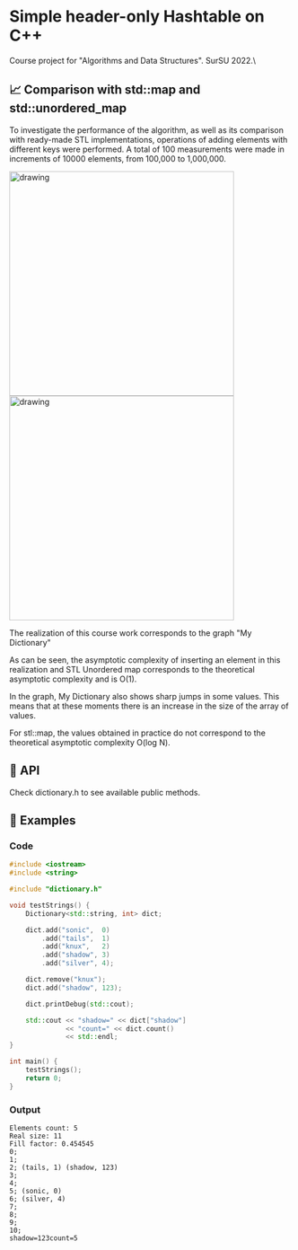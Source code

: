 # Simple header-only Hashtable on C++
Course project for "Algorithms and Data Structures". SurSU 2022.\

## 📈 Comparison with std::map and std::unordered_map
To investigate the performance of the algorithm, as well as its comparison with ready-made STL implementations, 
operations of adding elements with different keys were performed. 
A total of 100 measurements were made in increments of 10000 elements, from 100,000 to 1,000,000.

<img src="https://github.com/GalaxyShad/cpp-hashtable/assets/52833080/71137514-2e71-49e1-935b-7688373a0551" alt="drawing" width="400"/>
<img src="https://github.com/GalaxyShad/cpp-hashtable/assets/52833080/da970825-b426-4498-8078-7c87f3a4b419" alt="drawing" width="400"/>

The realization of this course work corresponds to the graph "My Dictionary"

As can be seen, the asymptotic complexity of inserting an element in this realization and STL Unordered map corresponds to the theoretical asymptotic complexity and is O(1).

In the graph, My Dictionary also shows sharp jumps in some values. This means that at these moments there is an increase in the size of the array of values.

For stl::map, the values obtained in practice do not correspond to the theoretical asymptotic complexity O(log N).

## 📢 API
Check dictionary.h to see available public methods.

## 🧪 Examples
### Code
```cpp
#include <iostream>
#include <string>

#include "dictionary.h"

void testStrings() {
    Dictionary<std::string, int> dict;

    dict.add("sonic",  0)
        .add("tails",  1)
        .add("knux",   2)
        .add("shadow", 3)
        .add("silver", 4);

    dict.remove("knux");
    dict.add("shadow", 123);

    dict.printDebug(std::cout);

    std::cout << "shadow=" << dict["shadow"]
              << "count=" << dict.count()
              << std::endl;
}

int main() {
    testStrings();
    return 0;
}
```
### Output
```
Elements count: 5
Real size: 11
Fill factor: 0.454545
0;
1;
2; (tails, 1) (shadow, 123)
3;
4;
5; (sonic, 0)
6; (silver, 4)
7;
8;
9;
10;
shadow=123count=5
```
